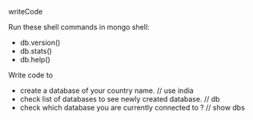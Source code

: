 writeCode

Run these shell commands in mongo shell:

- db.version()
- db.stats()
- db.help()

Write code to

- create a database of your country name. // use india
- check list of databases to see newly created database. // db
- check which database you are currently connected to ? // show dbs
